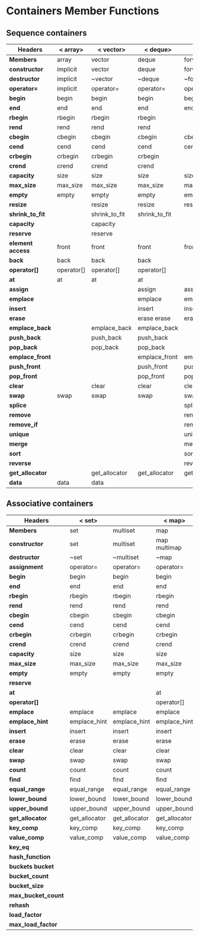 # Containers Member Functions

## Sequence containers

| Headers |	< array>	|	< vector>	|	< deque>	|	<forward_list> |	< list> |
| -- | -- | -- | -- | -- | -- | 
| **Members**	| array	| vector	| deque	| forward_list	| list | 
| **constructor**	| implicit	| vector	| deque	| forward_list	| list | 
| **destructor**	| implicit	| ~vector	| ~deque	| ~forward_list	| ~list | 
| **operator=**	| implicit	| operator=	| operator=	| operator=	| operator= | 
| **begin**	| begin	| begin	| begin	| begin/before_begin	| begin | 
| **end**	| end	| end	| end	| end	| end | 
| **rbegin**	| rbegin	| rbegin	| rbegin	| | rbegin |
| **rend**	| rend	| rend	| rend	| | rend |
| **cbegin**	| cbegin	| cbegin	| cbegin	| cbegin/cbefore_begin	| cbegin | 
| **cend**	| cend	| cend	| cend	| cend	| cend | 
| **crbegin**	| crbegin	| crbegin	| crbegin	| 	| crbegin | 
| **crend**	| crend	| crend	| crend	| 	| crend | 
| **capacity**	| size	| size	| size	| size | 		| size | 
| **max_size**	| max_size	| max_size	| max_size	| max_size	| max_size | 
| **empty**	| empty	| empty	| empty	| empty	| empty | 
| **resize**	| | 	resize	| resize	| resize	| resize | 
| **shrink_to_fit**	| | shrink_to_fit	| shrink_to_fit | 	| | 	
| **capacity**	| | capacity | | | |  			
| **reserve**	| 	| reserve	| | | | 		
| **element access**	| front	| front	| front	| front	| front	| front | 
| **back**	| back	| back	| back	| | 	back | 
| **operator[]**	| operator[]	| operator[]	| operator[] | | | 		
| **at**	| at	| at	| at |  |  | 		
| **assign**	| | 	| assign	| assign	| assign	| assign | 
| **emplace**	| | 	| emplace	| emplace	| emplace_after	| emplace | 
| **insert**	| | 	| insert	| insert	| insert_after	| insert | 
| **erase**	| | 	| erase	erase	| erase_after	| erase | 
| **emplace_back** | 		| emplace_back	| emplace_back	| 	| emplace_back | 
| **push_back** 	| | 	push_back	| push_back	| | 	push_back | 
| **pop_back**	| | 	pop_back	| pop_back	| | 	pop_back | 
| **emplace_front**	|	| 	| emplace_front	| emplace_front	| emplace_front | 
| **push_front**	| |	| push_front	| push_front	| push_front | 
| **pop_front**		| |	| pop_front	| pop_front	| pop_front | 
| **clear**		| | clear	| clear	| clear	| clear | 
| **swap**	| swap	| swap	| swap	| swap	| swap | 
| **splice**	| | | | splice_after	| splice | 
| **remove** | | | | remove	| remove | 
| **remove_if** | | | | remove_if	| remove_if | 
| **unique** | | | | unique	| unique | 
| **merge**	| | | | merge	| merge | 
| **sort**	| | | | sort	| sort | 
| **reverse**	| | | | reverse	| reverse | 
| **get_allocator**	| | get_allocator	| get_allocator	| get_allocator	| get_allocator | 
| **data**	| data	| data | | | | 	


## Associative containers
| Headers	| < set>	| | < map>	| | <unordered_set>	| | <unordered_map> | |  
| -- | -- | -- | -- | -- | -- | -- | -- | -- |
| **Members**	| set	| multiset	| map	| multimap	| unordered_set	| unordered_multiset	| unordered_map	| unordered_multimap | 
| **constructor**	| set	| multiset	| map	multimap	| unordered_set	| unordered_multiset	| unordered_map	| unordered_multimap | 
| **destructor**	| ~set	| ~multiset	| ~map	| ~multimap	| ~unordered_set	| ~unordered_multiset	| ~unordered_map	| ~unordered_multimap | 
| **assignment**	| operator=	| operator=	| operator=	| operator=	| operator=	| operator=	| operator=	| operator= | 
| **begin**	| begin	| begin	| begin	| begin	| begin	| begin	| begin	| begin | 
| **end**	| end	| end	| end	| end	| end	| end	| end	| end | 
| **rbegin**	| rbegin	| rbegin	| rbegin	| rbegin | | | | | 				
| **rend**	| rend	| rend	| rend	| rend | | | | | 				
| **cbegin**	| cbegin	| cbegin	| cbegin	| cbegin	| cbegin	| cbegin	| cbegin	| cbegin | 
| **cend**	| cend	| cend	| cend	| cend	| cend	| cend	| cend	| cend | 
| **crbegin**	| crbegin	| crbegin	| crbegin	| crbegin | | | | | 				
| **crend**	| crend	| crend	| crend	| crend |  | | | | 				
| **capacity**	| size	| size	| size	| size	| size	| size	| size	| size	| size | 
| **max_size**	| max_size	| max_size	| max_size	| max_size	| max_size	| max_size	| max_size	| max_size | 
| **empty**	| empty	| empty	| empty	| empty	| empty	| empty	| empty	| empty | 
| **reserve**	| | | | | reserve	| reserve	| reserve	| reserve | 
| **at** | | | at | | | | at | 	
| **operator[]**	| | | operator[] | | | | operator[]	| 
| **emplace**	| emplace	| emplace	| emplace	| emplace	| emplace	| emplace	| emplace	| emplace | 
| **emplace_hint**	| emplace_hint	| emplace_hint	| emplace_hint	| emplace_hint	| emplace_hint	| emplace_hint	| emplace_hint	| emplace_hint | 
| **insert**	| insert	| insert	| insert	| insert	| insert	| insert	| insert	| insert | 
| **erase**	| erase	| erase	| erase	| erase	| erase	| erase	| erase	| erase | 
| **clear**	| clear	| clear	| clear	| clear	| clear	| clear	| clear	| clear | 
| **swap**	| swap	| swap	| swap	| swap	| swap	| swap	| swap	| swap | 
| **count**	| count	| count	| count	| count	| count	| count	| count	| count | 
| **find**	| find	| find	| find	| find	| find	| find	| find	| find | 
| **equal_range**	| equal_range	| equal_range	| equal_range	| equal_range	| equal_range	| equal_range	| equal_range	| equal_range | 
| **lower_bound**	| lower_bound	| lower_bound	| lower_bound	| lower_bound | | | | | 				
| **upper_bound**	| upper_bound	| upper_bound	| upper_bound	| upper_bound | | | | | 				
| **get_allocator**	| get_allocator	| get_allocator	| get_allocator	| get_allocator	| get_allocator	| get_allocator	| get_allocator	| get_allocator | 
| **key_comp**	| key_comp	| key_comp	| key_comp	| key_comp | | | | | 				
| **value_comp**	| value_comp	| value_comp	| value_comp	| value_comp | | | | | 				
| **key_eq** | | | | | key_eq	| key_eq	| key_eq	| key_eq | 
| **hash_function** | | | | | hash_function	| hash_function	| hash_function	| hash_function | 
| **buckets	bucket** | | | | | bucket	| bucket	| bucket	| bucket | 
| **bucket_count** | | | | | bucket_count	| bucket_count	| bucket_count	| bucket_count | 
| **bucket_size** | | | | | bucket_size	|	bucket_size	|	bucket_size	|	bucket_size | 
| **max_bucket_count** | | | | | max_bucket_count	|	max_bucket_count	|	max_bucket_count	|	max_bucket_count | 
| **rehash** | | | | | rehash	|	rehash	|	rehash	|	rehash | 
| **load_factor** | | | | | load_factor	|	load_factor	|	load_factor	|	load_factor | 
| **max_load_factor** | | | | | max_load_factor |	max_load_factor	|	max_load_factor	|	max_load_factor |
  
